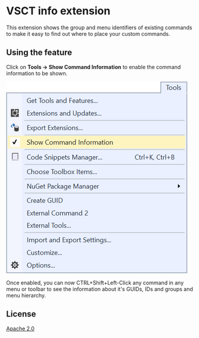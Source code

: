 # VSCT info extension
This extension shows the group and menu identifiers of existing commands to make it easy to find out where to place your custom commands.

## Using the feature
Click on **Tools -> Show Command Information** to enable the command information to be shown.

![Tools menu](art/tools-menu.png)

Once enabled, you can now CTRL+Shift+Left-Click any command in any menu or toolbar to see the information about it's GUIDs, IDs and groups and menu hierarchy.

## License
[Apache 2.0](LICENSE) 